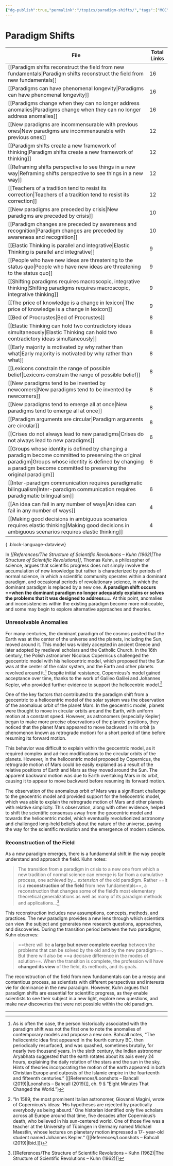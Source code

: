 ```yaml
---
{"dg-publish":true,"permalink":"/topics/paradigm-shifts/","tags":["MOC"]}
---
```


# Paradigm Shifts

| File                                                                                                                                                                                                                              | Total Links |
| --------------------------------------------------------------------------------------------------------------------------------------------------------------------------------------------------------------------------------- | ----------- |
| [[Paradigm shifts reconstruct the field from new fundamentals\|Paradigm shifts reconstruct the field from new fundamentals]]                                                                                                   | 16          |
| [[Paradigms can have phenomenal longevity\|Paradigms can have phenomenal longevity]]                                                                                                                                           | 16          |
| [[Paradigms change when they can no longer address anomalies\|Paradigms change when they can no longer address anomalies]]                                                                                                     | 16          |
| [[New paradigms are incommensurable with previous ones\|New paradigms are incommensurable with previous ones]]                                                                                                                 | 12          |
| [[Paradigm shifts create a new framework of thinking\|Paradigm shifts create a new framework of thinking]]                                                                                                                     | 12          |
| [[Reframing shifts perspective to see things in a new way\|Reframing shifts perspective to see things in a new way]]                                                                                                           | 12          |
| [[Teachers of a tradition tend to resist its correction\|Teachers of a tradition tend to resist its correction]]                                                                                                               | 12          |
| [[New paradigms are preceded by crisis\|New paradigms are preceded by crisis]]                                                                                                                                                 | 10          |
| [[Paradigm changes are preceded by awareness and recognition\|Paradigm changes are preceded by awareness and recognition]]                                                                                                     | 10          |
| [[Elastic Thinking is parallel and integrative\|Elastic Thinking is parallel and integrative]]                                                                                                                                 | 9           |
| [[People who have new ideas are threatening to the status quo\|People who have new ideas are threatening to the status quo]]                                                                                                   | 9           |
| [[Shifting paradigms requires macroscopic, integrative thinking\|Shifting paradigms requires macroscopic, integrative thinking]]                                                                                               | 9           |
| [[The price of knowledge is a change in lexicon\|The price of knowledge is a change in lexicon]]                                                                                                                               | 9           |
| [[Bed of Procrustes\|Bed of Procrustes]]                                                                                                                                                                                       | 8           |
| [[Elastic Thinking can hold two contradictory ideas simultaneously\|Elastic Thinking can hold two contradictory ideas simultaneously]]                                                                                         | 8           |
| [[Early majority is motivated by why rather than what\|Early majority is motivated by why rather than what]]                                                                                                                   | 8           |
| [[Lexicons constrain the range of possible belief\|Lexicons constrain the range of possible belief]]                                                                                                                           | 8           |
| [[New paradigms tend to be invented by newcomers\|New paradigms tend to be invented by newcomers]]                                                                                                                             | 8           |
| [[New paradigms tend to emerge all at once\|New paradigms tend to emerge all at once]]                                                                                                                                         | 8           |
| [[Paradigm arguments are circular\|Paradigm arguments are circular]]                                                                                                                                                           | 8           |
| [[Crises do not always lead to new paradigms\|Crises do not always lead to new paradigms]]                                                                                                                                     | 6           |
| [[Groups whose identity is defined by changing a paradigm become committed to preserving the original paradigm\|Groups whose identity is defined by changing a paradigm become committed to preserving the original paradigm]] | 6           |
| [[Inter-paradigm communication requires paradigmatic bilingualism\|Inter-paradigm communication requires paradigmatic bilingualism]]                                                                                           | 6           |
| [[An idea can fail in any number of ways\|An idea can fail in any number of ways]]                                                                                                                                             | 4           |
| [[Making good decisions in ambiguous scenarios requires elastic thinking\|Making good decisions in ambiguous scenarios requires elastic thinking]]                                                                             | 4           |

{ .block-language-dataview}


In *[[References/The Structure of Scientific Revolutions – Kuhn (1962)\|The Structure of Scientific Revolutions]]*, Thomas Kuhn, a philosopher of science, argues that scientific progress does not simply involve the accumulation of new knowledge but rather is characterized by periods of normal science, in which a scientific community operates within a dominant paradigm, and occasional periods of revolutionary science, in which the dominant paradigm is replaced by a new one. **A paradigm shift occurs ==when the dominant paradigm no longer adequately explains or solves the problems that it was designed to address==.** At this point, anomalies and inconsistencies within the existing paradigm become more noticeable, and some may begin to explore alternative approaches and theories.

### Unresolvable Anomalies

For many centuries, the dominant paradigm of the cosmos posited that the Earth was at the center of the universe and the planets, including the Sun, moved around it. This model was widely accepted in ancient Greece and later adopted by medieval scholars and the Catholic Church. In the 16th century, the Polish astronomer Nicolaus Copernicus challenged the geocentric model with his heliocentric model, which proposed that the Sun was at the center of the solar system, and the Earth and other planets revolved around it.[^1] Despite initial resistance, Copernicus's model gained acceptance over time, thanks to the work of Galileo Galilei and Johannes Kepler, who provided further evidence to support the heliocentric model.[^2] 

One of the key factors that contributed to the paradigm shift from a geocentric to a heliocentric model of the solar system was the observation of the anomalous orbit of the planet Mars. In the geocentric model, planets were thought to move in circular orbits around the Earth, with uniform motion at a constant speed. However, as astronomers (especially Kepler) began to make more precise observations of the planets’ positions, they noticed that the planet Mars appeared to move backward in its orbit (a phenomenon known as retrograde motion) for a short period of time before resuming its forward motion.

This behavior was difficult to explain within the geocentric model, as it required complex and ad-hoc modifications to the circular orbits of the planets. However, in the heliocentric model proposed by Copernicus, the retrograde motion of Mars could be easily explained as a result of the relative positions of Earth and Mars as they moved around the Sun. The apparent backward motion was due to Earth overtaking Mars in its orbit, causing it to appear to move backward before resuming its forward motion.

The observation of the anomalous orbit of Mars was a significant challenge to the geocentric model and provided support for the heliocentric model, which was able to explain the retrograde motion of Mars and other planets with relative simplicity. This observation, along with other evidence, helped to shift the scientific consensus away from the geocentric model and towards the heliocentric model, which eventually revolutionized astronomy and challenged long-held beliefs about the nature of the universe, paving the way for the scientific revolution and the emergence of modern science.

### Reconstruction of the Field

As a new paradigm emerges, there is a fundamental shift in the way people understand and approach the field. Kuhn notes:

> The transition from a paradigm in crisis to a new one from which a new tradition of normal science can emerge is far from a cumulative process, one achieved by… _extension_ of the old paradigm. Rather ==it is a **reconstruction of the field** from new fundamentals==, a reconstruction that changes some of the field’s most elementary theoretical generalizations as well as many of its paradigm methods and applications…[^3]

This reconstruction includes new assumptions, concepts, methods, and practices. The new paradigm provides a new lens through which scientists can view the subject and generates new research questions, approaches, and discoveries. During the transition period between the two paradigms, Kuhn observes:

> ==there will be **a large but never complete overlap** between the problems that can be solved by the old and by the new paradigm==. But there will also be ==a decisive difference in the modes of solution==. When the transition is complete, the profession will have **changed its view** of the field, its methods, and its goals.

The reconstruction of the field from new fundamentals can be a messy and contentious process, as scientists with different perspectives and interests vie for dominance in the new paradigm. However, Kuhn argues that paradigm shifts are essential for scientific progress, as they enable scientists to see their subject in a new light, explore new questions, and make new discoveries that were not possible within the old paradigm.

---

[^1]: As is often the case, the person historically associated with the paradigm shift was not the first one to note the anomalies of contemporary models and propose a new one. Bahcall notes, “The heliocentric idea first appeared in the fourth century BC, then periodically resurfaced, and was quashed, sometimes brutally, for nearly two thousand years. In the sixth century, the Indian astronomer Aryabhata suggested that the earth rotates about its axis every 24 hours, explaining the daily rotation of the stars and the sun in the sky. Hints of theories incorporating the motion of the earth appeared in both Christian Europe and outposts of the Islamic empire in the fourteenth and fifteenth centuries.” ([[References/Loonshots – Bahcall (2019)\|Loonshots – Bahcall (2019)]], ch. 9 § “Eight Minutes That Changed the World.”)
[^2]: “In 1589, the most prominent Italian astronomer, Giovanni Magini, wrote of Copernicus’s ideas: ‘His hypotheses are rejected by practically everybody as being absurd.‘ One historian identified only five scholars across all Europe around that time, five decades after Copernicus’s death, who believed in his sun-centered world. One of those five was a teacher at the University of Tübingen in Germany named Michael Maestlin, whose lectures on planetary motion impressed a 17- year-old student named Johannes Kepler.“ ([[References/Loonshots – Bahcall (2019)\|Ibid.]])
[^3]: [[References/The Structure of Scientific Revolutions – Kuhn (1962)\|The Structure of Scientific Revolutions – Kuhn (1962)]]